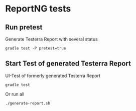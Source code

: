 # ReportNG tests

## Run pretest
Generate Testerra Report with several status

```shell
gradle test -P pretest=true
```

## Start Test of generated Testerra Report
UI-Test of formerly generated Testerra Report

```shell script
gradle test
````

Or run all
```shell
./generate-report.sh
```
